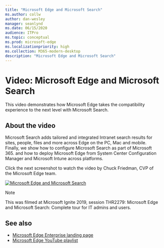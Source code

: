 ```yaml
---
title: "Microsoft Edge and Microsoft Search"
ms.author: collw
author: dan-wesley
manager: seanlynd
ms.date: 06/15/2020
audience: ITPro
ms.topic: conceptual
ms.prod: microsoft-edge
ms.localizationpriority: high
ms.collection: M365-modern-desktop
description: "Microsoft Edge and Microsoft Search"
---
```


# Video: Microsoft Edge and Microsoft Search

This video demonstrates how Microsoft Edge takes the compatibility experience to the next level with Microsoft Search.

## About the video

Microsoft Search adds tailored and integrated Intranet search results for sites, people, files and more across Edge on the PC, Mac and mobile. Finally, we show how to configure Microsoft Search as part of Microsoft 365. and how to deploy Microsoft Edge from System Center Configuration Manager and Microsoft Intune across platforms.

Click the next screenshot to watch the video by Chuck Friedman, CVP of the Microsoft Edge team.
<!--
[![Microsoft Edge and Microsoft Search Tour](http://img.youtube.com/vi/7LfNqmJkeTM/0.jpg)](http://www.youtube.com/watch?v=7LfNqmJkeTM "Microsoft Edge and Microsoft Search: Complete tour for IT admins and users")-->

[![Microsoft Edge and Microsoft Search](https://res.cloudinary.com/marcomontalbano/image/upload/v1592253564/video_to_markdown/images/youtube--7LfNqmJkeTM-c05b58ac6eb4c4700831b2b3070cd403.jpg)](http://www.youtube.com/watch?v=7LfNqmJkeTM "Microsoft Edge and Microsoft Search")

> [!NOTE]
> This was filmed at Microsoft Ignite 2019, session THR2279: Microsoft Edge and Microsoft Search: Complete tour for IT admins and users.

## See also

- [Microsoft Edge Enterprise landing page](https://aka.ms/EdgeEnterprise)
- [Microsoft Edge YouTube playlist](https://www.youtube.com/playlist?list=PLXtHYVsvn_b-uXh1tMeYpT-0iD8tD3tFy)
